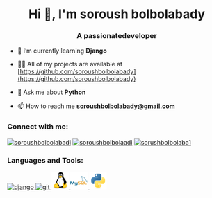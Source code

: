 <h1 align="center">Hi 👋, I'm soroush bolbolabady</h1>
<h3 align="center">A passionatedeveloper </h3>

- 🌱 I’m currently learning **Django**

- 👨‍💻 All of my projects are available at [https://github.com/soroushbolbolabady](https://github.com/soroushbolbolabady)

- 💬 Ask me about **Python**

- 📫 How to reach me **soroushbolbolabady@gmail.com**

<h3 align="left">Connect with me:</h3>
<p align="left">
<a href="https://dev.to/soroushbolbolabadi" target="blank"><img align="center" src="https://raw.githubusercontent.com/rahuldkjain/github-profile-readme-generator/master/src/images/icons/Social/devto.svg" alt="soroushbolbolabadi" height="30" width="40" /></a>
<a href="https://linkedin.com/in/soroushbolbolaadi" target="blank"><img align="center" src="https://raw.githubusercontent.com/rahuldkjain/github-profile-readme-generator/master/src/images/icons/Social/linked-in-alt.svg" alt="soroushbolbolaadi" height="30" width="40" /></a>
<a href="https://www.hackerrank.com/sorushbolbolaba1" target="blank"><img align="center" src="https://raw.githubusercontent.com/rahuldkjain/github-profile-readme-generator/master/src/images/icons/Social/hackerrank.svg" alt="sorushbolbolaba1" height="30" width="40" /></a>
</p>

<h3 align="left">Languages and Tools:</h3>
<p align="left"> <a href="https://www.djangoproject.com/" target="_blank" rel="noreferrer"> <img src="https://cdn.worldvectorlogo.com/logos/django.svg" alt="django" width="40" height="40"/> </a> <a href="https://git-scm.com/" target="_blank" rel="noreferrer"> <img src="https://www.vectorlogo.zone/logos/git-scm/git-scm-icon.svg" alt="git" width="40" height="40"/> </a> <a href="https://www.linux.org/" target="_blank" rel="noreferrer"> <img src="https://raw.githubusercontent.com/devicons/devicon/master/icons/linux/linux-original.svg" alt="linux" width="40" height="40"/> </a> <a href="https://www.mysql.com/" target="_blank" rel="noreferrer"> <img src="https://raw.githubusercontent.com/devicons/devicon/master/icons/mysql/mysql-original-wordmark.svg" alt="mysql" width="40" height="40"/> </a>  <a href="https://www.python.org" target="_blank" rel="noreferrer"> <img src="https://raw.githubusercontent.com/devicons/devicon/master/icons/python/python-original.svg" alt="python" width="40" height="40"/> </a> </p>

